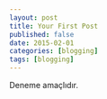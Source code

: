 ```yaml
---
layout: post
title: Your First Post
published: false
date: 2015-02-01
categories: [blogging]
tags: [blogging]
---
```


Deneme amaçlıdır.
